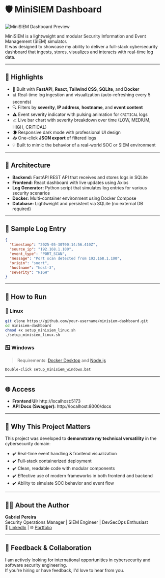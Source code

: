 
# 🛡️ MiniSIEM Dashboard

![MiniSIEM Dashboard Preview](./app.png)

MiniSIEM is a lightweight and modular Security Information and Event Management (SIEM) simulator.  
It was designed to showcase my ability to deliver a full-stack cybersecurity dashboard that ingests, stores, visualizes and interacts with real-time log data.

---

## 🚀 Highlights

- 🧠 Built with **FastAPI**, **React**, **Tailwind CSS**, **SQLite**, and **Docker**
- 📊 Real-time log ingestion and visualization (auto-refreshing every 5 seconds)
- 🔍 Filters by **severity**, **IP address**, **hostname**, and **event content**
- ⚠️ Event severity indicator with pulsing animation for `CRITICAL` logs
- 📈 Live bar chart with severity breakdown over time (LOW, MEDIUM, HIGH, CRITICAL)
- 🌘 Responsive dark mode with professional UI design
- 📥 One-click **JSON export** of filtered logs
- 💡 Built to mimic the behavior of a real-world SOC or SIEM environment

---

## 🧱 Architecture

- **Backend:** FastAPI REST API that receives and stores logs in SQLite
- **Frontend:** React dashboard with live updates using Axios
- **Log Generator:** Python script that simulates log entries for various security scenarios
- **Docker:** Multi-container environment using Docker Compose
- **Database:** Lightweight and persistent via SQLite (no external DB required)

---

## 🧪 Sample Log Entry

```json
{
  "timestamp": "2025-05-30T00:14:56.410Z",
  "source_ip": "192.168.1.100",
  "event_type": "PORT_SCAN",
  "message": "Port scan detected from 192.168.1.100",
  "origin": "snort",
  "hostname": "host-3",
  "severity": "HIGH"
}
```

---

## 🔧 How to Run

### 🐧 Linux

```bash
git clone https://github.com/your-username/minisiem-dashboard.git
cd minisiem-dashboard
chmod +x setup_minisiem_linux.sh
./setup_minisiem_linux.sh
```

### 🪟 Windows

> Requirements: [Docker Desktop](https://www.docker.com/products/docker-desktop) and [Node.js](https://nodejs.org/)

```cmd
Double-click setup_minisiem_windows.bat
```

---

## 🌐 Access

- **Frontend UI:** http://localhost:5173
- **API Docs (Swagger):** http://localhost:8000/docs

---

## 📌 Why This Project Matters

This project was developed to **demonstrate my technical versatility** in the cybersecurity domain:
- ✔️ Real-time event handling & frontend visualization
- ✔️ Full-stack containerized deployment
- ✔️ Clean, readable code with modular components
- ✔️ Effective use of modern frameworks in both frontend and backend
- ✔️ Ability to simulate SOC behavior and event flow

---

## 👨‍💻 About the Author

**Gabriel Pereira**  
Security Operations Manager | SIEM Engineer | DevSecOps Enthusiast  
🔗 [LinkedIn](https://www.linkedin.com/in/gabisecurity) | 🌐 [Portfolio](https://gabisecurity.com)

---

## 💬 Feedback & Collaboration

I am actively looking for international opportunities in cybersecurity and software security engineering.  
If you're hiring or have feedback, I'd love to hear from you.

